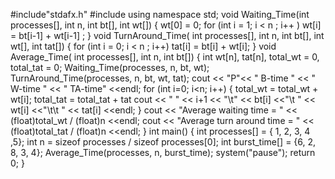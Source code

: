 #include"stdafx.h"
#include<iostream>
using namespace std;
void Waiting_Time(int processes[], int n, int bt[], int wt[])
{
wt[0] = 0;
for (int i = 1; i < n ; i++ )
wt[i] = bt[i-1] + wt[i-1] ;
}
void TurnAround_Time( int processes[], int n, int bt[], int wt[], int tat[])
{
for (int i = 0; i < n ; i++)
tat[i] = bt[i] + wt[i];
}
void Average_Time( int processes[], int n, int bt[])
{
int wt[n], tat[n], total_wt = 0, total_tat = 0;
Waiting_Time(processes, n, bt, wt);
TurnAround_Time(processes, n, bt, wt, tat);
cout << "P"<< " B-time " << " W-time " << " TA-time" <<endl;
for (int i=0; i<n; i++)
{
total_wt = total_wt + wt[i];
total_tat = total_tat + tat
 cout << " " << i+1 << "\t" << bt[i] <<"\t " << wt[i] <<"\t\t " << tat[i] <<endl;
}
cout << "Average waiting time = " << (float)total_wt / (float)n <<endl;
cout << "Average turn around time = " << (float)total_tat / (float)n <<endl;
}
int main()
{
int processes[] = { 1, 2, 3, 4 ,5};
int n = sizeof processes / sizeof processes[0];
int burst_time[] = {6, 2, 8, 3, 4};
Average_Time(processes, n, burst_time);
system("pause");
return 0;
}
